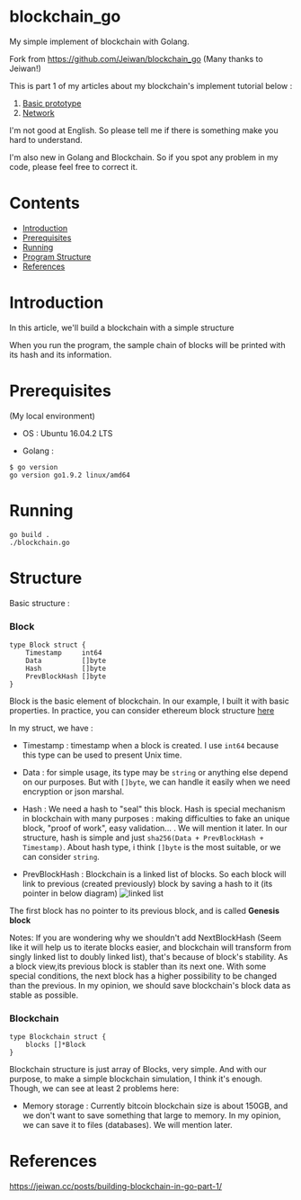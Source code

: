 # blockchain_go
My simple implement of blockchain with Golang.

Fork from https://github.com/Jeiwan/blockchain_go
(Many thanks to Jeiwan!)

This is part 1 of my articles about my blockchain's implement tutorial below :

1. [Basic prototype](https://github.com/mytv1/blockchain_go/tree/part_1)
2. [Network](https://github.com/mytv1/blockchain_go/tree/part_2)

I'm not good at English. So please tell me if there is something make you hard to understand.

I'm also new in Golang and Blockchain. So if you spot any problem in my code, please feel free to correct it.

# Contents
- [Introduction](#introduction)
- [Prerequisites](#prerequisites)
- [Running](#running)
- [Program Structure](#structure)
- [References](#references)

# Introduction
In this article, we'll build a blockchain with a simple structure

When you run the program, the sample chain of blocks will be printed with its hash and its information.

# Prerequisites
(My local environment)

+ OS : Ubuntu 16.04.2 LTS

+ Golang :
```
$ go version
go version go1.9.2 linux/amd64
```
# Running
```
go build .
./blockchain.go
```

# Structure
Basic structure :

### Block
```
type Block struct {
	Timestamp     int64
	Data          []byte
	Hash          []byte
	PrevBlockHash []byte
}
```

Block is the basic element of blockchain. In our example, I built it with basic properties.
In practice, you can consider ethereum block structure [here](https://github.com/ethereum/go-ethereum/blob/master/core/types/block.go#L139)

In my struct, we have :
- Timestamp : timestamp when a block is created. I use `int64` because this type can be used to present Unix time.

- Data : for simple usage, its type may be `string` or anything else depend on our purposes. But with `[]byte`, we can handle it easily when we need encryption or json marshal.

- Hash : We need a hash to "seal" this block. Hash is special mechanism in blockchain with many purposes : making difficulties to fake an unique block, "proof of work", easy validation... . We will mention it later. In our structure, hash is simple and just `sha256(Data + PrevBlockHash + Timestamp)`. About hash type,  i think `[]byte` is the most suitable, or we can consider `string`.

- PrevBlockHash : Blockchain is a linked list of blocks. So each block will link to previous (created previously) block by saving a hash to it (its pointer in below diagram)
![linked list](https://s3-eu-west-2.amazonaws.com/dotjsonimages/2017/06/ll-4.png)

The first block has no pointer to its previous block, and is called **Genesis block**

Notes: If you are wondering why we shouldn't add NextBlockHash (Seem like it will help us to iterate blocks easier, and blockchain will transform from singly linked list to doubly linked list), that's because of block's stability. As a block view,its previous block is stabler than its next one. With some special conditions, the next block has a higher possibility to be changed than the previous. In my opinion, we should save blockchain's block data as stable as possible.

### Blockchain
```
type Blockchain struct {
	blocks []*Block
}
```

Blockchain structure is just array of Blocks, very simple. And with our purpose, to make a simple blockchain simulation, I think it's enough. Though, we can see at least 2 problems here:
+ Memory storage : Currently bitcoin blockchain size is about 150GB, and we don't want to save something that large to memory. In my opinion, we can save it to files (databases). We will mention later.


# References
https://jeiwan.cc/posts/building-blockchain-in-go-part-1/


